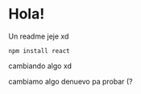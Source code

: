 <h1>Hola!</h1>

<p>Un readme jeje xd</p>

```npm install react```

cambiando algo xd

cambiamo algo denuevo pa probar (?
